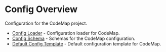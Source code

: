 # Config Overview

Configuration for the CodeMap project.

- [Config Loader](config_loader.md) - Configuration loader for CodeMap.
- [Config Schema](config_schema.md) - Schemas for the CodeMap configuration.
- [Default Config Template](default_config_template.md) - Default configuration template for CodeMap.
